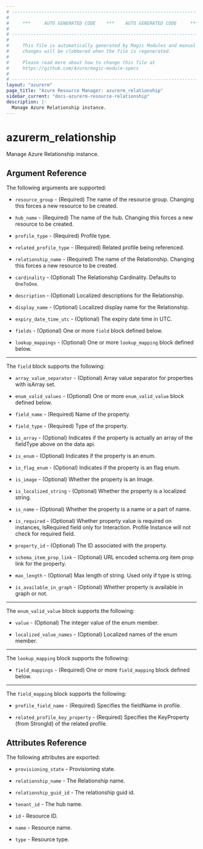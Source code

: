 ```yaml
---
# ----------------------------------------------------------------------------
#
#     ***     AUTO GENERATED CODE    ***    AUTO GENERATED CODE     ***
#
# ----------------------------------------------------------------------------
#
#     This file is automatically generated by Magic Modules and manual
#     changes will be clobbered when the file is regenerated.
#
#     Please read more about how to change this file at
#     https://github.com/Azure/magic-module-specs
#
# ----------------------------------------------------------------------------
layout: "azurerm"
page_title: "Azure Resource Manager: azurerm_relationship"
sidebar_current: "docs-azurerm-resource-relationship"
description: |-
  Manage Azure Relationship instance.
---
```


# azurerm_relationship

Manage Azure Relationship instance.


## Argument Reference

The following arguments are supported:

* `resource_group` - (Required) The name of the resource group. Changing this forces a new resource to be created.

* `hub_name` - (Required) The name of the hub. Changing this forces a new resource to be created.

* `profile_type` - (Required) Profile type.

* `related_profile_type` - (Required) Related profile being referenced.

* `relationship_name` - (Required) The name of the Relationship. Changing this forces a new resource to be created.

* `cardinality` - (Optional) The Relationship Cardinality. Defaults to `OneToOne`.

* `description` - (Optional) Localized descriptions for the Relationship.

* `display_name` - (Optional) Localized display name for the Relationship.

* `expiry_date_time_utc` - (Optional) The expiry date time in UTC.

* `fields` - (Optional) One or more `field` block defined below.

* `lookup_mappings` - (Optional) One or more `lookup_mapping` block defined below.

---

The `field` block supports the following:

* `array_value_separator` - (Optional) Array value separator for properties with isArray set.

* `enum_valid_values` - (Optional) One or more `enum_valid_value` block defined below.

* `field_name` - (Required) Name of the property.

* `field_type` - (Required) Type of the property.

* `is_array` - (Optional) Indicates if the property is actually an array of the fieldType above on the data api.

* `is_enum` - (Optional) Indicates if the property is an enum.

* `is_flag_enum` - (Optional) Indicates if the property is an flag enum.

* `is_image` - (Optional) Whether the property is an Image.

* `is_localized_string` - (Optional) Whether the property is a localized string.

* `is_name` - (Optional) Whether the property is a name or a part of name.

* `is_required` - (Optional) Whether property value is required on instances, IsRequired field only for Interaction. Profile Instance will not check for required field.

* `property_id` - (Optional) The ID associated with the property.

* `schema_item_prop_link` - (Optional) URL encoded schema.org item prop link for the property.

* `max_length` - (Optional) Max length of string. Used only if type is string.

* `is_available_in_graph` - (Optional) Whether property is available in graph or not.


---

The `enum_valid_value` block supports the following:

* `value` - (Optional) The integer value of the enum member.

* `localized_value_names` - (Optional) Localized names of the enum member.

---

The `lookup_mapping` block supports the following:

* `field_mappings` - (Required) One or more `field_mapping` block defined below.


---

The `field_mapping` block supports the following:

* `profile_field_name` - (Required) Specifies the fieldName in profile.

* `related_profile_key_property` - (Required) Specifies the KeyProperty (from StrongId) of the related profile.

## Attributes Reference

The following attributes are exported:

* `provisioning_state` - Provisioning state.

* `relationship_name` - The Relationship name.

* `relationship_guid_id` - The relationship guid id.

* `tenant_id` - The hub name.

* `id` - Resource ID.

* `name` - Resource name.

* `type` - Resource type.
